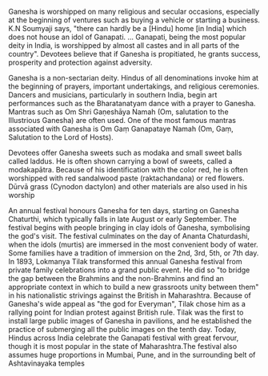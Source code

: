 Ganesha is worshipped on many religious and secular occasions, especially at the beginning of ventures such as buying a vehicle or starting a business. K.N Soumyaji says, "there can hardly be a [Hindu] home [in India] which does not house an idol of Ganapati. ... Ganapati, being the most popular deity in India, is worshipped by almost all castes and in all parts of the country". Devotees believe that if Ganesha is propitiated, he grants success, prosperity and protection against adversity.

Ganesha is a non-sectarian deity. Hindus of all denominations invoke him at the beginning of prayers, important undertakings, and religious ceremonies. Dancers and musicians, particularly in southern India, begin art performances such as the Bharatanatyam dance with a prayer to Ganesha. Mantras such as Om Shri Gaṇeshāya Namah (Om, salutation to the Illustrious Ganesha) are often used. One of the most famous mantras associated with Ganesha is Om Gaṃ Ganapataye Namah (Om, Gaṃ, Salutation to the Lord of Hosts).

Devotees offer Ganesha sweets such as modaka and small sweet balls called laddus. He is often shown carrying a bowl of sweets, called a modakapātra. Because of his identification with the color red, he is often worshipped with red sandalwood paste (raktachandana) or red flowers. Dūrvā grass (Cynodon dactylon) and other materials are also used in his worship

An annual festival honours Ganesha for ten days, starting on Ganesha Chaturthi, which typically falls in late August or early September. The festival begins with people bringing in clay idols of Ganesha, symbolising the god's visit. The festival culminates on the day of Ananta Chaturdashi, when the idols (murtis) are immersed in the most convenient body of water. Some families have a tradition of immersion on the 2nd, 3rd, 5th, or 7th day. In 1893, Lokmanya Tilak transformed this annual Ganesha festival from private family celebrations into a grand public event. He did so "to bridge the gap between the Brahmins and the non-Brahmins and find an appropriate context in which to build a new grassroots unity between them" in his nationalistic strivings against the British in Maharashtra. Because of Ganesha's wide appeal as "the god for Everyman", Tilak chose him as a rallying point for Indian protest against British rule. Tilak was the first to install large public images of Ganesha in pavilions, and he established the practice of submerging all the public images on the tenth day. Today, Hindus across India celebrate the Ganapati festival with great fervour, though it is most popular in the state of Maharashtra.The festival also assumes huge proportions in Mumbai, Pune, and in the surrounding belt of Ashtavinayaka temples